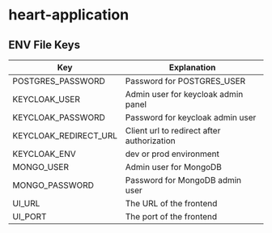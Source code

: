 # heart-application

## ENV File Keys

| Key                   | Explanation                                |
| --------------------- | ------------------------------------------ |
| POSTGRES_PASSWORD     | Password for POSTGRES_USER                 |
| KEYCLOAK_USER         | Admin user for keycloak admin panel        |
| KEYCLOAK_PASSWORD     | Password for keycloak admin user           |
| KEYCLOAK_REDIRECT_URL | Client url to redirect after authorization |
| KEYCLOAK_ENV          | dev or prod environment                    |
| MONGO_USER            | Admin user for MongoDB                     |
| MONGO_PASSWORD        | Password for MongoDB admin user            |
| UI_URL                | The URL of the frontend                    |
| UI_PORT               | The port of the frontend                   |